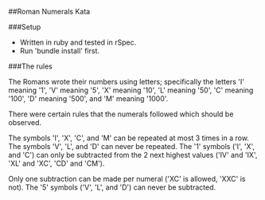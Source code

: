 ##Roman Numerals Kata

###Setup
* Written in ruby and tested in rSpec.
* Run 'bundle install' first.

###The rules

The Romans wrote their numbers using letters; specifically the letters 'I' meaning '1', 'V' meaning '5', 'X' meaning '10', 'L' meaning '50', 'C' meaning '100', 'D' meaning '500', and 'M' meaning '1000'.

There were certain rules that the numerals followed which should be observed.

The symbols 'I', 'X', 'C', and 'M' can be repeated at most 3 times in a row. The symbols 'V', 'L', and 'D' can never be repeated. The '1' symbols ('I', 'X', and 'C') can only be subtracted from the 2 next highest values ('IV' and 'IX', 'XL' and 'XC', 'CD' and 'CM').

Only one subtraction can be made per numeral ('XC' is allowed, 'XXC' is not). The '5' symbols ('V', 'L', and 'D') can never be subtracted.